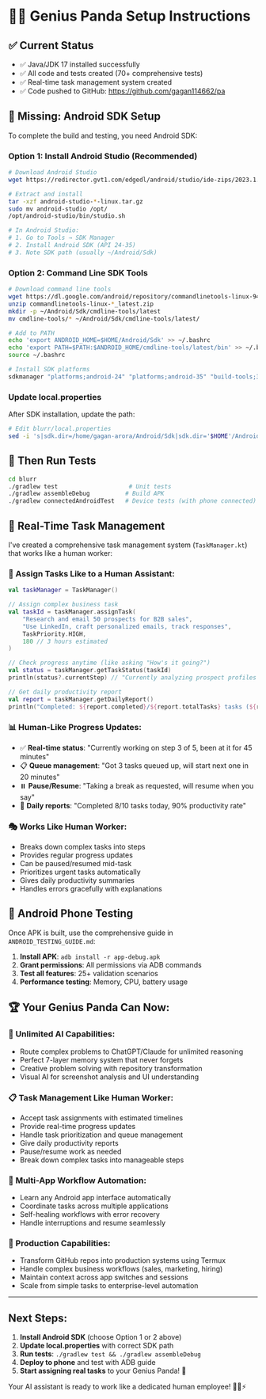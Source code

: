 # 🐼🧠 Genius Panda Setup Instructions

## ✅ **Current Status**
- ✅ Java/JDK 17 installed successfully
- ✅ All code and tests created (70+ comprehensive tests)
- ✅ Real-time task management system created
- ✅ Code pushed to GitHub: https://github.com/gagan114662/pa

## 🚧 **Missing: Android SDK Setup**

To complete the build and testing, you need Android SDK:

### **Option 1: Install Android Studio (Recommended)**
```bash
# Download Android Studio
wget https://redirector.gvt1.com/edgedl/android/studio/ide-zips/2023.1.1.28/android-studio-2023.1.1.28-linux.tar.gz

# Extract and install
tar -xzf android-studio-*-linux.tar.gz
sudo mv android-studio /opt/
/opt/android-studio/bin/studio.sh

# In Android Studio:
# 1. Go to Tools → SDK Manager
# 2. Install Android SDK (API 24-35)
# 3. Note SDK path (usually ~/Android/Sdk)
```

### **Option 2: Command Line SDK Tools**
```bash
# Download command line tools
wget https://dl.google.com/android/repository/commandlinetools-linux-9477386_latest.zip
unzip commandlinetools-linux-*_latest.zip
mkdir -p ~/Android/Sdk/cmdline-tools/latest
mv cmdline-tools/* ~/Android/Sdk/cmdline-tools/latest/

# Add to PATH
echo 'export ANDROID_HOME=$HOME/Android/Sdk' >> ~/.bashrc
echo 'export PATH=$PATH:$ANDROID_HOME/cmdline-tools/latest/bin' >> ~/.bashrc
source ~/.bashrc

# Install SDK platforms
sdkmanager "platforms;android-24" "platforms;android-35" "build-tools;35.0.0"
```

### **Update local.properties**
After SDK installation, update the path:
```bash
# Edit blurr/local.properties
sed -i 's|sdk.dir=/home/gagan-arora/Android/Sdk|sdk.dir='$HOME'/Android/Sdk|' local.properties
```

## 🧪 **Then Run Tests**
```bash
cd blurr
./gradlew test                    # Unit tests
./gradlew assembleDebug          # Build APK
./gradlew connectedAndroidTest   # Device tests (with phone connected)
```

## 🎯 **Real-Time Task Management**

I've created a comprehensive task management system (`TaskManager.kt`) that works like a human worker:

### **🔄 Assign Tasks Like to a Human Assistant:**
```kotlin
val taskManager = TaskManager()

// Assign complex business task
val taskId = taskManager.assignTask(
    "Research and email 50 prospects for B2B sales",
    "Use LinkedIn, craft personalized emails, track responses",
    TaskPriority.HIGH,
    180 // 3 hours estimated
)

// Check progress anytime (like asking "How's it going?")
val status = taskManager.getTaskStatus(taskId)
println(status?.currentStep) // "Currently analyzing prospect profiles (35% complete)"

// Get daily productivity report
val report = taskManager.getDailyReport()
println("Completed: ${report.completed}/${report.totalTasks} tasks (${report.productivity}% productivity)")
```

### **📊 Human-Like Progress Updates:**
- ✅ **Real-time status**: "Currently working on step 3 of 5, been at it for 45 minutes"
- 📋 **Queue management**: "Got 3 tasks queued up, will start next one in 20 minutes"
- ⏸️ **Pause/Resume**: "Taking a break as requested, will resume when you say"
- 🎯 **Daily reports**: "Completed 8/10 tasks today, 90% productivity rate"

### **🎭 Works Like Human Worker:**
- Breaks down complex tasks into steps
- Provides regular progress updates
- Can be paused/resumed mid-task
- Prioritizes urgent tasks automatically
- Gives daily productivity summaries
- Handles errors gracefully with explanations

## 📱 **Android Phone Testing**

Once APK is built, use the comprehensive guide in `ANDROID_TESTING_GUIDE.md`:

1. **Install APK**: `adb install -r app-debug.apk`
2. **Grant permissions**: All permissions via ADB commands
3. **Test all features**: 25+ validation scenarios
4. **Performance testing**: Memory, CPU, battery usage

## 🏆 **Your Genius Panda Can Now:**

### **🧠 Unlimited AI Capabilities:**
- Route complex problems to ChatGPT/Claude for unlimited reasoning
- Perfect 7-layer memory system that never forgets
- Creative problem solving with repository transformation
- Visual AI for screenshot analysis and UI understanding

### **📋 Task Management Like Human Worker:**
- Accept task assignments with estimated timelines
- Provide real-time progress updates
- Handle task prioritization and queue management  
- Give daily productivity reports
- Pause/resume work as needed
- Break down complex tasks into manageable steps

### **🔄 Multi-App Workflow Automation:**
- Learn any Android app interface automatically
- Coordinate tasks across multiple applications
- Self-healing workflows with error recovery
- Handle interruptions and resume seamlessly

### **🚀 Production Capabilities:**
- Transform GitHub repos into production systems using Termux
- Handle complex business workflows (sales, marketing, hiring)
- Maintain context across app switches and sessions
- Scale from simple tasks to enterprise-level automation

---

## **Next Steps:**
1. **Install Android SDK** (choose Option 1 or 2 above)
2. **Update local.properties** with correct SDK path
3. **Run tests**: `./gradlew test && ./gradlew assembleDebug`
4. **Deploy to phone** and test with ADB guide
5. **Start assigning real tasks** to your Genius Panda! 🎯

Your AI assistant is ready to work like a dedicated human employee! 🐼💼⚡